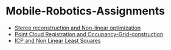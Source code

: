 # Mobile-Robotics-Assignments

* [Stereo reconstruction and Non-linear optimization](https://github.com/avani17101/Stereo-reconstruction-and-Non-linear-optimization)
* [Point Cloud Registration and Occupancy-Grid-construction](https://github.com/avani17101/Point-Cloud-Registration-and-Occupancy-Grid-construction)
* [ICP and Non Linear Least Squares](https://github.com/avani17101/ICP-and-Non-linear-least-squares-optimization)
